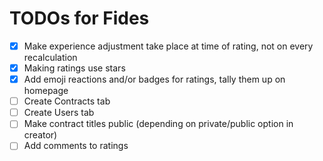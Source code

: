 # TODOs for Fides

- [X] Make experience adjustment take place at time of rating, not on every
      recalculation
- [x] Making ratings use stars
- [x] Add emoji reactions and/or badges for ratings, tally them up on homepage
- [ ] Create Contracts tab
- [ ] Create Users tab
- [ ] Make contract titles public (depending on private/public option in creator)
- [ ] Add comments to ratings

